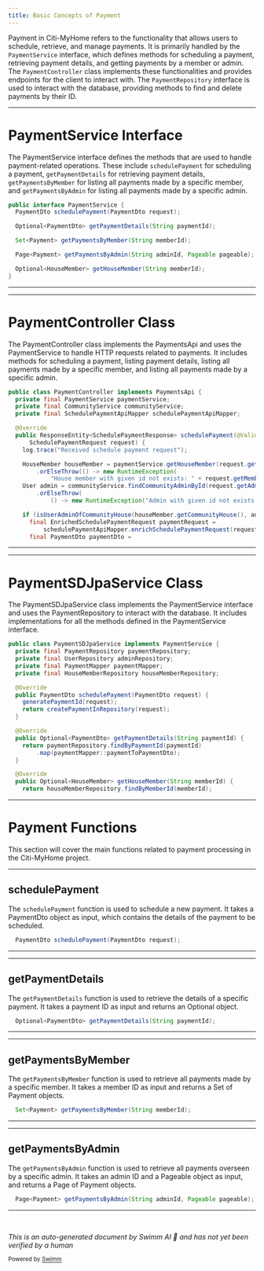```yaml
---
title: Basic Concepts of Payment
---
```

Payment in Citi-MyHome refers to the functionality that allows users to schedule, retrieve, and manage payments. It is primarily handled by the `PaymentService` interface, which defines methods for scheduling a payment, retrieving payment details, and getting payments by a member or admin. The `PaymentController` class implements these functionalities and provides endpoints for the client to interact with. The `PaymentRepository` interface is used to interact with the database, providing methods to find and delete payments by their ID.

<SwmSnippet path="/service/src/main/java/com/myhome/services/PaymentService.java" line="30">

---

# PaymentService Interface

The PaymentService interface defines the methods that are used to handle payment-related operations. These include `schedulePayment` for scheduling a payment, `getPaymentDetails` for retrieving payment details, `getPaymentsByMember` for listing all payments made by a specific member, and `getPaymentsByAdmin` for listing all payments made by a specific admin.

```java
public interface PaymentService {
  PaymentDto schedulePayment(PaymentDto request);

  Optional<PaymentDto> getPaymentDetails(String paymentId);

  Set<Payment> getPaymentsByMember(String memberId);

  Page<Payment> getPaymentsByAdmin(String adminId, Pageable pageable);

  Optional<HouseMember> getHouseMember(String memberId);
}
```

---

</SwmSnippet>

<SwmSnippet path="/service/src/main/java/com/myhome/controllers/PaymentController.java" line="54">

---

# PaymentController Class

The PaymentController class implements the PaymentsApi and uses the PaymentService to handle HTTP requests related to payments. It includes methods for scheduling a payment, listing payment details, listing all payments made by a specific member, and listing all payments made by a specific admin.

```java
public class PaymentController implements PaymentsApi {
  private final PaymentService paymentService;
  private final CommunityService communityService;
  private final SchedulePaymentApiMapper schedulePaymentApiMapper;

  @Override
  public ResponseEntity<SchedulePaymentResponse> schedulePayment(@Valid
      SchedulePaymentRequest request) {
    log.trace("Received schedule payment request");

    HouseMember houseMember = paymentService.getHouseMember(request.getMemberId())
        .orElseThrow(() -> new RuntimeException(
            "House member with given id not exists: " + request.getMemberId()));
    User admin = communityService.findCommunityAdminById(request.getAdminId())
        .orElseThrow(
            () -> new RuntimeException("Admin with given id not exists: " + request.getAdminId()));

    if (isUserAdminOfCommunityHouse(houseMember.getCommunityHouse(), admin)) {
      final EnrichedSchedulePaymentRequest paymentRequest =
          schedulePaymentApiMapper.enrichSchedulePaymentRequest(request, admin, houseMember);
      final PaymentDto paymentDto =
```

---

</SwmSnippet>

<SwmSnippet path="/service/src/main/java/com/myhome/services/springdatajpa/PaymentSDJpaService.java" line="47">

---

# PaymentSDJpaService Class

The PaymentSDJpaService class implements the PaymentService interface and uses the PaymentRepository to interact with the database. It includes implementations for all the methods defined in the PaymentService interface.

```java
public class PaymentSDJpaService implements PaymentService {
  private final PaymentRepository paymentRepository;
  private final UserRepository adminRepository;
  private final PaymentMapper paymentMapper;
  private final HouseMemberRepository houseMemberRepository;

  @Override
  public PaymentDto schedulePayment(PaymentDto request) {
    generatePaymentId(request);
    return createPaymentInRepository(request);
  }

  @Override
  public Optional<PaymentDto> getPaymentDetails(String paymentId) {
    return paymentRepository.findByPaymentId(paymentId)
        .map(paymentMapper::paymentToPaymentDto);
  }

  @Override
  public Optional<HouseMember> getHouseMember(String memberId) {
    return houseMemberRepository.findByMemberId(memberId);
```

---

</SwmSnippet>

# Payment Functions

This section will cover the main functions related to payment processing in the Citi-MyHome project.

<SwmSnippet path="/service/src/main/java/com/myhome/services/PaymentService.java" line="31">

---

## schedulePayment

The `schedulePayment` function is used to schedule a new payment. It takes a PaymentDto object as input, which contains the details of the payment to be scheduled.

```java
  PaymentDto schedulePayment(PaymentDto request);
```

---

</SwmSnippet>

<SwmSnippet path="/service/src/main/java/com/myhome/services/PaymentService.java" line="33">

---

## getPaymentDetails

The `getPaymentDetails` function is used to retrieve the details of a specific payment. It takes a payment ID as input and returns an Optional<PaymentDto> object.

```java
  Optional<PaymentDto> getPaymentDetails(String paymentId);
```

---

</SwmSnippet>

<SwmSnippet path="/service/src/main/java/com/myhome/services/PaymentService.java" line="35">

---

## getPaymentsByMember

The `getPaymentsByMember` function is used to retrieve all payments made by a specific member. It takes a member ID as input and returns a Set of Payment objects.

```java
  Set<Payment> getPaymentsByMember(String memberId);
```

---

</SwmSnippet>

<SwmSnippet path="/service/src/main/java/com/myhome/services/PaymentService.java" line="37">

---

## getPaymentsByAdmin

The `getPaymentsByAdmin` function is used to retrieve all payments overseen by a specific admin. It takes an admin ID and a Pageable object as input, and returns a Page of Payment objects.

```java
  Page<Payment> getPaymentsByAdmin(String adminId, Pageable pageable);
```

---

</SwmSnippet>

&nbsp;

*This is an auto-generated document by Swimm AI 🌊 and has not yet been verified by a human*

<SwmMeta version="3.0.0" repo-id="Z2l0aHViJTNBJTNBQ2l0aS1NeUhvbWUlM0ElM0FnaWxhZG5hdm90" repo-name="Citi-MyHome" doc-type="overview"><sup>Powered by [Swimm](/)</sup></SwmMeta>
